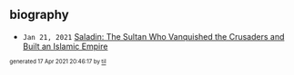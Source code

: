 ## biography


* <code>Jan 21, 2021</code> [Saladin: The Sultan Who Vanquished the Crusaders and Built an Islamic Empire](2021-01-21T01-17-38-saladin.md)

<sup><sub>generated 17 Apr 2021 20:46:17 by <a href='https://github.com/senorprogrammer/til'>til</a></sub></sup>
